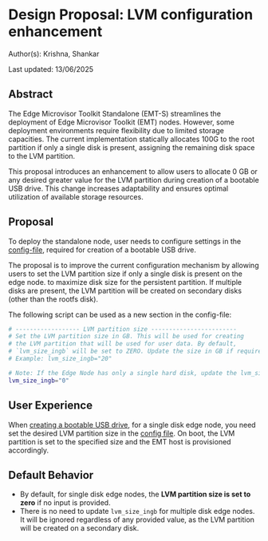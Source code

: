 # Design Proposal: LVM configuration enhancement

Author(s): Krishna, Shankar

Last updated: 13/06/2025

## Abstract

The Edge Microvisor Toolkit Standalone (EMT-S) streamlines the deployment of Edge Microvisor Toolkit (EMT) nodes.
However, some deployment environments require flexibility due to limited storage capacities.
The current implementation statically allocates 100G to the root partition if only a single disk is present, assigning
the remaining disk space to the LVM partition.

This proposal introduces an enhancement to allow users to allocate 0 GB or any desired greater value for the LVM
partition during creation of a bootable USB drive.
This change increases adaptability and ensures optimal utilization of available storage resources.

## Proposal

To deploy the standalone node, user needs to configure settings in the
[config-file](https://github.com/open-edge-platform/edge-microvisor-toolkit-standalone-node/blob/main/standalone-node/installation_scripts/config-file),
required for creation of a bootable USB drive.

The proposal is to improve the current configuration mechanism by allowing users to set the LVM partition size
if only a single disk is present on the edge node. to maximize disk size for the persistent partition.
If multiple disks are present, the LVM partition will be created on secondary disks (other than the rootfs disk).

The following script can be used as a new section in the config-file:

```bash
# ------------------ LVM partition size ------------------------
# Set the LVM partition size in GB. This will be used for creating
# the LVM partition that will be used for user data. By default,
# `lvm_size_ingb` will be set to ZERO. Update the size in GB if required.
# Example: lvm_size_ingb="20"

# Note: If the Edge Node has only a single hard disk, update the lvm_size_ingb value; otherwise, skip it.
lvm_size_ingb="0"
```

## User Experience

When [creating a bootable USB drive](../user-guide/get-started-guide.md#create-bootable-usb-from-source-code),
for a single disk edge node, you need set the desired LVM partition size in the
[config file](https://github.com/open-edge-platform/edge-microvisor-toolkit-standalone-node/blob/main/standalone-node/installation_scripts/config-file).
On boot, the LVM partition is set to the specified size and the EMT host is provisioned accordingly.

## Default Behavior

- By default, for single disk edge nodes, the **LVM partition size is set to zero** if no input is provided.
- There is no need to update `lvm_size_ingb` for multiple disk edge nodes. It will be ignored
  regardless of any provided value, as the LVM partition will be created on a secondary disk.
